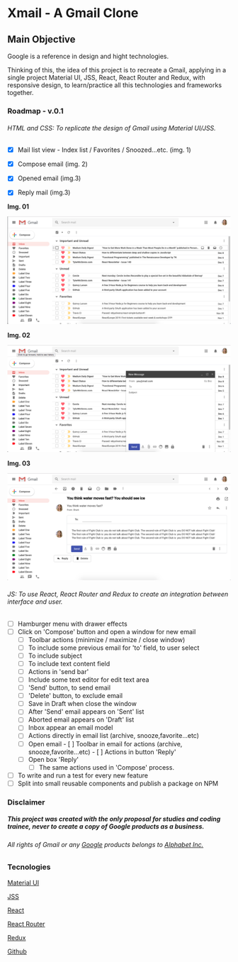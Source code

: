 # Xmail - A Gmail Clone


## Main Objective

Google is a reference in design and hight technologies.

Thinking of this, the idea of this project is to recreate a Gmail, applying in a single project Material UI, JSS, React, React Router and Redux, with responsive design, to learn/practice all this technologies and frameworks together.

### Roadmap - v.0.1

###### HTML and CSS: To replicate the design of Gmail using Material UI/JSS.

- [x]  Mail list view - Index list / Favorites / Snoozed...etc. (img. 1)

- [x]  Compose email (img. 2)

- [x]  Opened email (img.3)

- [x]  Reply mail (img.3)

**Img. 01**

![List Emails](./screens/img01.png)

**Img. 02**

![Email Compose](./screens/img02.png)

**Img. 03**

![Opened Email](./screens/img03.png)


###### JS: To use React, React Router and Redux to create an integration between interface and user.

- [ ]  Hamburger menu with drawer effects
- [ ]  Click on 'Compose' button and open a window for new email  
    - [ ]  Toolbar actions (minimize / maximize / close window)
    - [ ]  To include some previous email for 'to' field, to user select
    - [ ]  To include subject
    - [ ]  To include text content field
    - [ ]  Actions in 'send bar'
      - [ ]  Include some text editor for edit text area
      - [ ]  'Send' button, to send email    
      - [ ]  'Delete' button, to exclude email
      - [ ]  Save in Draft when close the window
    - [ ]  After 'Send' email appears on 'Sent' list
    - [ ]  Aborted email appears on 'Draft' list
    - [ ]  Inbox appear an email model  
      - [ ]  Actions directly in email list (archive, snooze,favorite...etc)
      - [ ]  Open email
        - [ ]  Toolbar in email for actions (archive, snooze,favorite...etc)
        - [ ]  Actions in button 'Reply'
      - [ ]  Open box 'Reply'
          - [ ]  The same actions used in 'Compose' process.
- [ ]  To write and run a test for every new feature
- [ ]  Split into small reusable components and publish a package on NPM

### Disclaimer

##### This project was created with the only proposal for studies and coding trainee, never to create a copy of Google products as a business.

###### All rights of Gmail or any [Google](goole.com) products belongs to [Alphabet Inc.](https://abc.xyz/)

### Tecnologies

[Material UI](material-ui.com)

[JSS](cssinjs.org)

[React](reactjs.org)

[React Router](reacttraining.com/react-router/)

[Redux](redux.js.org)

[Github](github.com)
